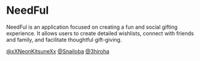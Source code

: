 # NeedFul
NeedFul is an application focused on creating a fun and social gifting experience.  It allows users to create detailed wishlists, connect with friends and family, and facilitate thoughtful gift-giving.

[@xXNeonKitsuneXx](https://github.com/xXNeonKitsuneXx)
[@Snailoba](https://github.com/Snailoba)
[@3hiroha](https://github.com/3hiroha)


